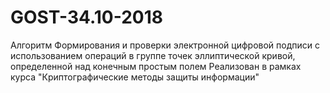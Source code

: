 # GOST-34.10-2018

Алгоритм Формирования и проверки электронной цифровой подписи с использованием операций в группе точек эллиптической кривой, определенной над конечным простым полем
Реализован в рамках курса "Криптографические методы защиты информации"
